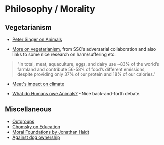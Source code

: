 # Philosophy / Morality

## Vegetarianism
- [Peter Singer on Animals](http://faculty.webster.edu/corbetre/philosophy/animals/singer-text.html)

- [More on vegetarianism](https://slatestarcodex.com/2019/12/11/acc-is-eating-meat-a-net-harm/),
  from SSC's adversarial collaboration and also links to some nice research on
  harm/suffering etc:
> "In total, meat, aquaculture, eggs, and dairy use ~83% of the world’s farmland
> and contribute 56-58% of food’s different emissions, despite providing only
> 37% of our protein and 18% of our calories."

- [Meat's impact on climate](https://arstechnica.com/science/2018/12/oh-sorry-is-eating-meat-bad-for-the-planet-i-didnt-know)

- [What do Humans owe Animals?](https://www.cato-unbound.org/print-issue/2596) -
  Nice back-and-forth debate.

## Miscellaneous
- [Outgroups](https://slatestarcodex.com/2014/09/30/i-can-tolerate-anything-except-the-outgroup)
- [Chomsky on Education](https://chomsky.info/warfare02)
- [Moral Foundations by Jonathan Haidt](http://www.moralfoundations.org)
- [Against dog ownership](https://dormin.org/2020/03/21/against-dog-ownership/)

